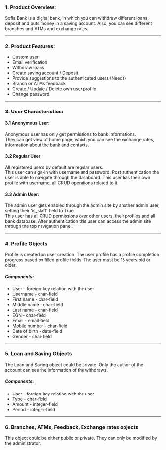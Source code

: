 ### 1. Product Overview:
Sofia Bank is a digital bank, in which you can withdraw different loans, deposit and puts money in a saving account. Also, you can see different branches and ATMs and exchange rates.

---
### 2. Product Features:  
- Custom user
- Email verification
- Withdraw loans
- Create saving account / Deposit
- Provide suggestions to the authenticated users (Needs)
- Branch or ATMs feedback
- Create / Update / Delete own user profile
- Change password
---
### 3. User Characteristics:  
#### 3.1 Anonymous User:
Anonymous user has only get permissions to bank informations.\
They can get view of home page, which you can see the exchange rates, information about the bank and contacts.
#### 3.2 Regular User:
All registered users by default are regular users.\
This user can sign-in with username and password. Post authentication the user is able to navigate through the dashboard. This user has their own profile with username, all CRUD operations related to it.
#### 3.3 Admin User:
The admin user gets enabled through the admin site by another admin user, setting their 'is_staff' field to True.\
This user has all CRUD permissions over other users, their profiles and all bank database. After authentication this user can access the admin site through the top navigation panel.

---
### 4. Profile Objects
Profile is created on user creation. The user profile has a profile completion progress based on filled profile fields. The user must be 18 years old or older.

##### Components:
- User - foreign-key relation with the user
- Username - char-field
- First name - char-field
- Middle name - char-field
- Last name - char-field
- EGN - char-field
- Email - email-field
- Mobile number - char-field
- Date of birth - date-field
- Gender - char-field

---
### 5. Loan and Saving Objects
The Loan and Saving object could be private. Only the author of the account can see the information of the withdraws.

##### Components:
- User - foreign-key relation with the user
- Type - char-field
- Amount - integer-field
- Period - integer-field

---
### 6. Branches, ATMs, Feedback, Exchange rates objects
This object could be either public or private. They can only be modified by the administrator.
